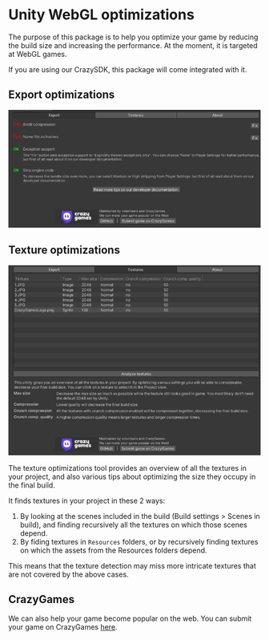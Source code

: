 # Unity WebGL optimizations

The purpose of this package is to help you optimize your game by reducing the build size and increasing the performance. At the moment, it is targeted at WebGL games.

If you are using our CrazySDK, this package will come integrated with it.

## Export optimizations

![Export optimizations](Docs/export.png?raw=true "Export optimizations")

## Texture optimizations

![Texture optimizations](Docs/textures.png?raw=true "Texture optimizations")

The texture optimizations tool provides an overview of all the textures in your project, and also various tips about optimizing the size they occupy in the final build.

It finds textures in your project in these 2 ways:

1. By looking at the scenes included in the build (Build settings > Scenes in build), and finding recursively all the textures on which those scenes depend.
2. By fiding textures in `Resources` folders, or by recursively finding textures on which the assets from the Resources folders depend.

This means that the texture detection may miss more intricate textures that are not covered by the above cases.

## CrazyGames

We can also help your game become popular on the web. You can submit your game on CrazyGames [here](https://developer.crazygames.com/).

